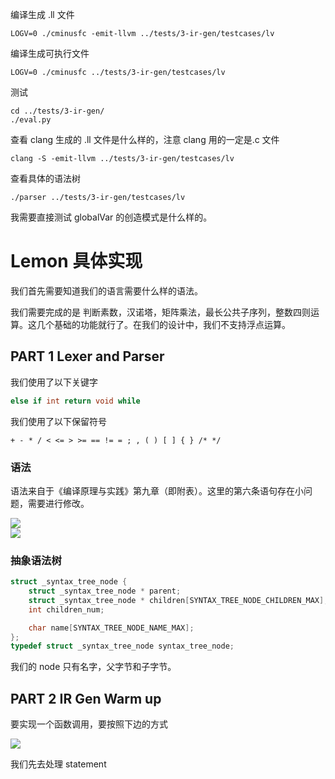 编译生成 .ll 文件

```
LOGV=0 ./cminusfc -emit-llvm ../tests/3-ir-gen/testcases/lv
```

编译生成可执行文件

```
LOGV=0 ./cminusfc ../tests/3-ir-gen/testcases/lv
```

测试

```
cd ../tests/3-ir-gen/
./eval.py
```

查看 clang 生成的 .ll 文件是什么样的，注意 clang 用的一定是.c 文件

```
clang -S -emit-llvm ../tests/3-ir-gen/testcases/lv
```

查看具体的语法树

```
./parser ../tests/3-ir-gen/testcases/lv
```

我需要直接测试 globalVar 的创造模式是什么样的。

# Lemon 具体实现

我们首先需要知道我们的语言需要什么样的语法。

我们需要完成的是 判断素数，汉诺塔，矩阵乘法，最⻓公共子序列，整数四则运算。这几个基础的功能就行了。在我们的设计中，我们不支持浮点运算。

## PART 1 Lexer and Parser

我们使用了以下关键字

```c
else if int return void while
```

我们使用了以下保留符号

`+ - * / < <= > >= == != = ; , ( ) [ ] { } /* */`

### 语法

语法来自于《编译原理与实践》第九章（即附表）。这里的第六条语句存在小问题，需要进行修改。

![](img/b510d0dfac0d1e4dbe0355ce4c5e583b_MD5.png)  
![](img/7492023e9c9f5492a51f80ad7b6da452_MD5.png)

### 抽象语法树

```c
struct _syntax_tree_node {
	struct _syntax_tree_node * parent;
	struct _syntax_tree_node * children[SYNTAX_TREE_NODE_CHILDREN_MAX];
	int children_num;

	char name[SYNTAX_TREE_NODE_NAME_MAX];
};
typedef struct _syntax_tree_node syntax_tree_node;
```

我们的 node 只有名字，父字节和子字节。

## PART 2 IR Gen Warm up

要实现一个函数调用，要按照下边的方式

![](img/c6efdf754deb17a29f8808a822e0d1e6_MD5.png)

我们先去处理 statement
